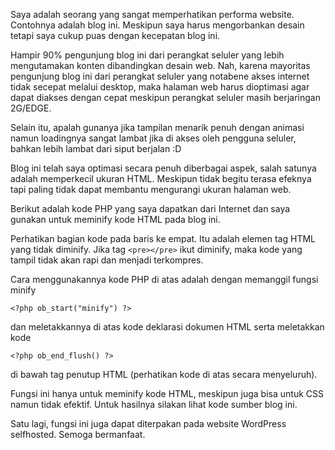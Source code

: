 <!--t Minify Kode HTML Menggunakan PHP t-->
<!--d Cara mengkompres kode HTML menggunakan PHP agar ukurannya lebih kecil. d-->
<!--tag html,php,pemrogramman,blogging,website tag-->
<!--image https://masrud.com/content/images/php.png image-->

Saya adalah seorang yang sangat memperhatikan performa website. Contohnya adalah blog ini. Meskipun saya harus mengorbankan desain tetapi saya cukup puas dengan kecepatan blog ini.

Hampir 90% pengunjung blog ini dari perangkat seluler yang lebih mengutamakan konten dibandingkan desain web. Nah, karena mayoritas pengunjung blog ini dari perangkat seluler yang notabene akses internet tidak secepat melalui desktop, maka halaman web harus dioptimasi agar dapat diakses dengan cepat meskipun perangkat seluler masih berjaringan 2G/EDGE.

Selain itu, apalah gunanya jika tampilan menarik penuh dengan animasi namun loadingnya sangat lambat jika di akses oleh pengguna seluler, bahkan lebih lambat dari siput berjalan :D

Blog ini telah saya optimasi secara penuh diberbagai aspek, salah satunya adalah memperkecil ukuran HTML. Meskipun tidak begitu terasa efeknya tapi paling tidak dapat membantu mengurangi ukuran halaman web.

Berikut adalah kode PHP yang saya dapatkan dari Internet dan saya gunakan untuk meminify kode HTML pada blog ini.

<amp-iframe width="720" height="720" layout="responsive" sandbox="allow-scripts allow-same-origin allow-popups" allowfullscreen frameborder="0" src="https://pastebin.com/embed_iframe/5fHKwFP4"></amp-iframe>

Perhatikan bagian kode pada baris ke empat. Itu adalah elemen tag HTML yang tidak diminify. Jika tag `<pre></pre>` ikut diminify, maka kode yang tampil tidak akan rapi dan menjadi terkompres.

Cara menggunakannya kode PHP di atas adalah dengan memanggil fungsi minify

```
<?php ob_start("minify") ?>
```

dan meletakkannya di atas kode deklarasi dokumen HTML serta meletakkan kode

```
<?php ob_end_flush() ?>
```
di bawah tag penutup HTML (perhatikan kode di atas secara menyeluruh).

Fungsi ini hanya untuk meminify kode HTML, meskipun juga bisa untuk CSS namun tidak efektif. Untuk hasilnya silakan lihat kode sumber blog ini.

Satu lagi, fungsi ini juga dapat diterpakan pada website WordPress selfhosted. Semoga bermanfaat.